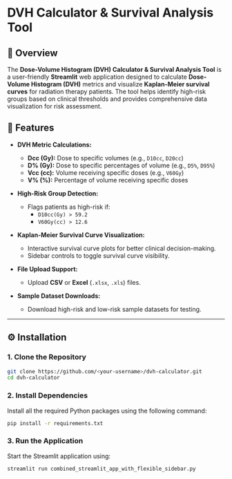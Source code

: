 # DVH Calculator & Survival Analysis Tool

## 📖 Overview
The **Dose-Volume Histogram (DVH) Calculator & Survival Analysis Tool** is a user-friendly **Streamlit** web application designed to calculate **Dose-Volume Histogram (DVH)** metrics and visualize **Kaplan-Meier survival curves** for radiation therapy patients. The tool helps identify high-risk groups based on clinical thresholds and provides comprehensive data visualization for risk assessment.

## 🚀 Features
- **DVH Metric Calculations:**
  - **Dcc (Gy):** Dose to specific volumes (e.g., `D10cc`, `D20cc`)  
  - **D% (Gy):** Dose to specific percentages of volume (e.g., `D5%`, `D95%`)  
  - **Vcc (cc):** Volume receiving specific doses (e.g., `V60Gy`)  
  - **V% (%):** Percentage of volume receiving specific doses  

- **High-Risk Group Detection:**  
  - Flags patients as high-risk if:  
    - `D10cc(Gy) > 59.2`  
    - `V60Gy(cc) > 12.6`  

- **Kaplan-Meier Survival Curve Visualization:**  
  - Interactive survival curve plots for better clinical decision-making.  
  - Sidebar controls to toggle survival curve visibility.

- **File Upload Support:**  
  - Upload **CSV** or **Excel** (`.xlsx`, `.xls`) files.

- **Sample Dataset Downloads:**  
  - Download high-risk and low-risk sample datasets for testing.

---

## ⚙️ Installation

### 1. Clone the Repository
```bash
git clone https://github.com/<your-username>/dvh-calculator.git
cd dvh-calculator
```

### 2. Install Dependencies
Install all the required Python packages using the following command:
```bash
pip install -r requirements.txt
```

### 3. Run the Application
Start the Streamlit application using:
```bash
streamlit run combined_streamlit_app_with_flexible_sidebar.py
```
